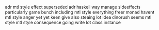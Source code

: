 adr mtl style effect superseded adr haskell way manage sideeffects particularly game bunch including mtl style everything freer monad havent mtl style anger yet yet keen give also steaing lot idea dinorush seems mtl style mtl style consequence going write lot class instance